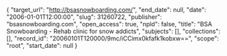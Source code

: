 {
  "target_url": "http://bsasnowboarding.com/", 
  "end_date": null, 
  "date": "2006-01-01T12:00:00", 
  "slug": 31260722, 
  "publisher": "bsasnowboarding.com", 
  "open_access": true, 
  "npld": false, 
  "title": "BSA Snowboarding - Rehab clinic for snow addicts", 
  "subjects": [], 
  "collections": [], 
  "record_id": "20060101T120000/9mc/iCCimx0kfafk1kobxw==", 
  "scope": "root", 
  "start_date": null
}

